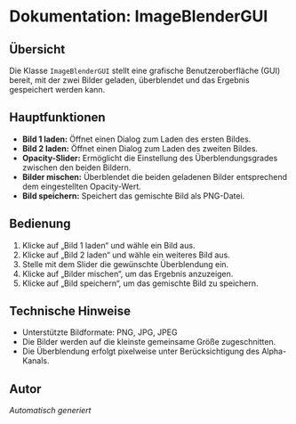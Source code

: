 # Dokumentation: ImageBlenderGUI

## Übersicht

Die Klasse `ImageBlenderGUI` stellt eine grafische Benutzeroberfläche (GUI) bereit, mit der zwei Bilder geladen, überblendet und das Ergebnis gespeichert werden kann.

## Hauptfunktionen

- **Bild 1 laden:** Öffnet einen Dialog zum Laden des ersten Bildes.
- **Bild 2 laden:** Öffnet einen Dialog zum Laden des zweiten Bildes.
- **Opacity-Slider:** Ermöglicht die Einstellung des Überblendungsgrades zwischen den beiden Bildern.
- **Bilder mischen:** Überblendet die beiden geladenen Bilder entsprechend dem eingestellten Opacity-Wert.
- **Bild speichern:** Speichert das gemischte Bild als PNG-Datei.

## Bedienung

1. Klicke auf „Bild 1 laden“ und wähle ein Bild aus.
2. Klicke auf „Bild 2 laden“ und wähle ein weiteres Bild aus.
3. Stelle mit dem Slider die gewünschte Überblendung ein.
4. Klicke auf „Bilder mischen“, um das Ergebnis anzuzeigen.
5. Klicke auf „Bild speichern“, um das gemischte Bild zu speichern.

## Technische Hinweise

- Unterstützte Bildformate: PNG, JPG, JPEG
- Die Bilder werden auf die kleinste gemeinsame Größe zugeschnitten.
- Die Überblendung erfolgt pixelweise unter Berücksichtigung des Alpha-Kanals.

## Autor

*Automatisch generiert*

